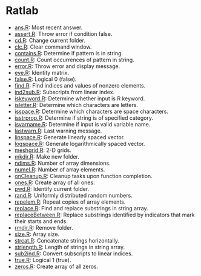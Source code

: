 # Ratlab

- [ans.R](ans.R): Most recent answer.
- [assert.R](assert.R): Throw error if condition false.
- [cd.R](cd.R): Change current folder.
- [clc.R](clc.R): Clear command window.
- [contains.R](contains.R): Determine if pattern is in string.
- [count.R](count.R): Count occurrences of pattern in string.
- [error.R](error.R): Throw error and display message.
- [eye.R](eye.R): Identity matrix.
- [false.R](false.R): Logical 0 (false).
- [find.R](find.R): Find indices and values of nonzero elements.
- [ind2sub.R](ind2sub.R): Subscripts from linear index.
- [iskeyword.R](iskeyword.R): Determine whether input is R keyword.
- [isletter.R](isletter.R): Determine which characters are letters.
- [isspace.R](isspace.R): Determine which characters are space characters.
- [isstrprop.R](isstrprop.R): Determine if string is of specified category.
- [isvarname.R](isvarname.R): Determine if input is valid variable name.
- [lastwarn.R](lastwarn.R): Last warning message.
- [linspace.R](linspace.R): Generate linearly spaced vector.
- [logspace.R](logspace.R): Generate logarithmically spaced vector.
- [meshgrid.R](meshgrid.R): 2-D grids.
- [mkdir.R](mkdir.R): Make new folder.
- [ndims.R](ndims.R): Number of array dimensions.
- [numel.R](numel.R): Number of array elements.
- [onCleanup.R](onCleanup.R): Cleanup tasks upon function completion.
- [ones.R](ones.R): Create array of all ones.
- [pwd.R](pwd.R): Identify current folder.
- [rand.R](rand.R): Uniformly distributed random numbers.
- [repelem.R](repelem.R): Repeat copies of array elements.
- [replace.R](replace.R): Find and replace substrings in string array.
- [replaceBetween.R](replaceBetween.R): Replace substrings identified by indicators that mark their starts and ends.
- [rmdir.R](rmdir.R): Remove folder.
- [size.R](size.R): Array size.
- [strcat.R](strcat.R): Concatenate strings horizontally.
- [strlength.R](strlength.R): Length of strings in string array.
- [sub2ind.R](sub2ind.R): Convert subscripts to linear indices.
- [true.R](true.R): Logical 1 (true).
- [zeros.R](zeros.R): Create array of all zeros.

